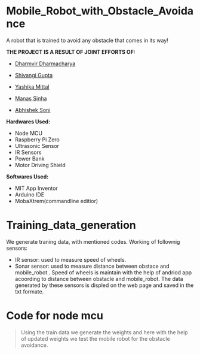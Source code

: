 # Mobile_Robot_with_Obstacle_Avoidance
A robot that is trained to avoid any obstacle that comes in its way!

**THE PROJECT IS A RESULT OF JOINT EFFORTS OF:**
- [Dharmvir Dharmacharya](https://github.com/DDharma)

- [Shivangi Gupta](https://github.com/Shiv98)

- [Yashika Mittal](https://github.com/yashika0998)

- [Manas Sinha](https://github.com/manassinha07)

- [Abhishek Soni](https://github.com/rockstarabhii)


**Hardwares Used:**

- Node MCU
- Raspberry Pi Zero
- Ultrasonic Sensor
- IR Sensors
- Power Bank
- Motor Driving Shield

**Softwares Used:**

- MIT App Inventor
- Arduino IDE
- MobaXtrem(commandline editior)

# Training_data_generation

We generate traning data, with mentioned codes.
Working of follownig sensors:
- IR sensor:   used to measure speed of wheels.
- Sonar sensor: used to measure distance between obstace and mobile_robot .
  Speed of wheels is maintain with the help of andriod app acoording to distance between obstacle and mobile_robot.
  The data generated by these sensors is displed on the web page and saved in the txt formate.
  
  
# Code for node mcu

> Using the train data we generate the weights and here with the help of updated weights we test the mobile robot for the obstacle 
  avoidance.

